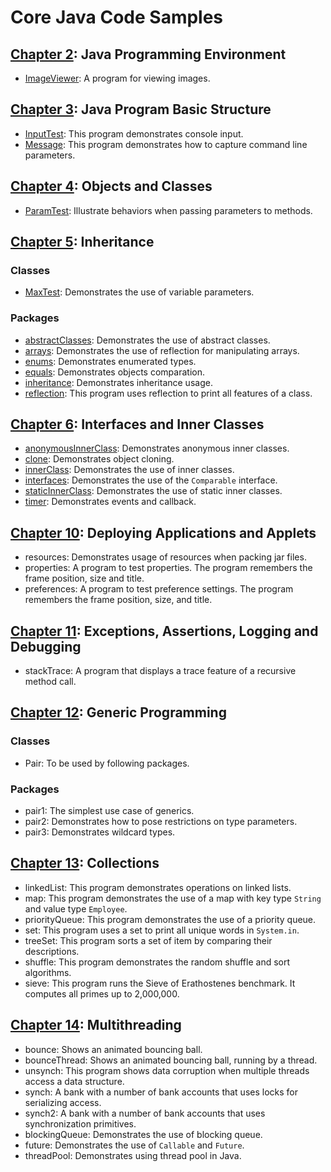 # Core Java Code Samples

## [Chapter 2](https://github.com/mRcfps/core-java-code-samples/tree/master/src/ch02): Java Programming Environment

- [ImageViewer](https://github.com/mRcfps/core-java-code-samples/blob/master/src/ch02/ImageViewer.java): A program for viewing images.

## [Chapter 3](https://github.com/mRcfps/core-java-code-samples/tree/master/src/ch03): Java Program Basic Structure

- [InputTest](https://github.com/mRcfps/core-java-code-samples/blob/master/src/ch03/InputTest.java): This program demonstrates console input.
- [Message](https://github.com/mRcfps/core-java-code-samples/blob/master/src/ch03/Message.java): This program demonstrates how to capture command line parameters.

## [Chapter 4](https://github.com/mRcfps/core-java-code-samples/tree/master/src/ch04): Objects and Classes

- [ParamTest](https://github.com/mRcfps/core-java-code-samples/blob/master/src/ch04/ParamTest.java): Illustrate behaviors when passing parameters to methods.

## [Chapter 5](https://github.com/mRcfps/core-java-code-samples/tree/master/src/ch05): Inheritance

### Classes

- [MaxTest](https://github.com/mRcfps/core-java-code-samples/blob/master/src/ch05/MaxTest.java): Demonstrates the use of variable parameters.

### Packages

- [abstractClasses](https://github.com/mRcfps/core-java-code-samples/tree/master/src/ch05/abstractClasses): Demonstrates the use of abstract classes.
- [arrays](https://github.com/mRcfps/core-java-code-samples/tree/master/src/ch05/arrays): Demonstrates the use of reflection for manipulating arrays.
- [enums](https://github.com/mRcfps/core-java-code-samples/tree/master/src/ch05/enums): Demonstrates enumerated types.
- [equals](https://github.com/mRcfps/core-java-code-samples/tree/master/src/ch05/equals): Demonstrates objects comparation.
- [inheritance](https://github.com/mRcfps/core-java-code-samples/tree/master/src/ch05/inheritance): Demonstrates inheritance usage.
- [reflection](https://github.com/mRcfps/core-java-code-samples/tree/master/src/ch05/reflection): This program uses reflection to print all features of a class.

## [Chapter 6](https://github.com/mRcfps/core-java-code-samples/tree/master/src/ch06): Interfaces and Inner Classes

- [anonymousInnerClass](https://github.com/mRcfps/core-java-code-samples/tree/master/src/ch06/anonymousInnerClass): Demonstrates anonymous inner classes.
- [clone](https://github.com/mRcfps/core-java-code-samples/tree/master/src/ch06/clone): Demonstrates object cloning.
- [innerClass](https://github.com/mRcfps/core-java-code-samples/tree/master/src/ch06/innerClass): Demonstrates the use of inner classes.
- [interfaces](https://github.com/mRcfps/core-java-code-samples/tree/master/src/ch06/interfaces): Demonstrates the use of the `Comparable` interface.
- [staticInnerClass](https://github.com/mRcfps/core-java-code-samples/tree/master/src/ch06/staticInnerClass): Demonstrates the use of static inner classes.
- [timer](https://github.com/mRcfps/core-java-code-samples/tree/master/src/ch06/timer): Demonstrates events and callback.

## [Chapter 10](https://github.com/mRcfps/core-java-code-samples/tree/master/src/ch10): Deploying Applications and Applets

- resources: Demonstrates usage of resources when packing jar files.
- properties: A program to test properties. The program remembers the frame position, size and title.
- preferences:  A program to test preference settings. The program remembers the frame position, size, and title.

## [Chapter 11](https://github.com/mRcfps/core-java-code-samples/tree/master/src/ch11): Exceptions, Assertions, Logging and Debugging

- stackTrace: A program that displays a trace feature of a recursive method call.

## [Chapter 12](https://github.com/mRcfps/core-java-code-samples/tree/master/src/ch12): Generic Programming

### Classes

- Pair: To be used by following packages.

### Packages

- pair1: The simplest use case of generics.
- pair2: Demonstrates how to pose restrictions on type parameters.
- pair3: Demonstrates wildcard types.

## [Chapter 13](https://github.com/mRcfps/core-java-code-samples/tree/master/src/ch13): Collections

- linkedList: This program demonstrates operations on linked lists.
- map: This program demonstrates the use of a map with key type `String` and value type `Employee`.
- priorityQueue: This program demonstrates the use of a priority queue.
- set: This program uses a set to print all unique words in `System.in`.
- treeSet: This program sorts a set of item by comparing their descriptions.
- shuffle: This program demonstrates the random shuffle and sort algorithms.
- sieve: This program runs the Sieve of Erathostenes benchmark. It computes all primes up to 2,000,000.

## [Chapter 14](https://github.com/mRcfps/core-java-code-samples/tree/master/src/ch14): Multithreading

- bounce: Shows an animated bouncing ball.
- bounceThread: Shows an animated bouncing ball, running by a thread.
- unsynch: This program shows data corruption when multiple threads access a data structure.
- synch: A bank with a number of bank accounts that uses locks for serializing access.
- synch2: A bank with a number of bank accounts that uses synchronization primitives.
- blockingQueue: Demonstrates the use of blocking queue.
- future: Demonstrates the use of `Callable` and `Future`.
- threadPool: Demonstrates using thread pool in Java.
